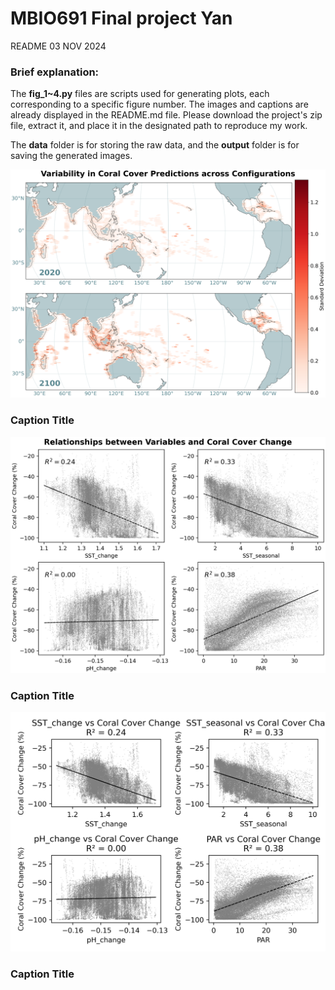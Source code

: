 # MBIO691 Final project Yan
README 03 NOV 2024 

### Brief explanation:
The **fig_1~4.py** files are scripts used for generating plots, each corresponding to a specific figure number. The images and captions are already displayed in the README.md file. Please download the project's zip file, extract it, and place it in the designated path to reproduce my work.

The **data** folder is for storing the raw data, and the **output** folder is for saving the generated images.

![Fig1](output/fig1.png)
### Caption Title

![Fig2](output/Fig2.png)
### Caption Title

![Fig3](output/Fig3.png)
### Caption Title
